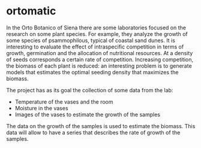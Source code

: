 ortomatic
=========

In the Orto Botanico of Siena there are some laboratories focused on the research on some plant species. For example, they analyze the growth of some species of psammophilous, typical of coastal sand dunes.
It is interesting to evaluate the effect of intraspecific competition in terms of growth, germination and the allocation of nutritional resources.
At a density of seeds corresponds a certain rate of competition. Increasing competition, the biomass of each plant is reduced: an interesting problem is to generate models that estimates the optimal seeding density that maximizes the biomass.


The project has as its goal the collection of some data from the lab:

  * Temperature of the vases and the room
  * Moisture in the vases
  * Images of the vases to estimate the growth of the samples


The data on the growth of the samples is used to estimate the biomass. This data will allow to have a series that describes the rate of growth of the samples.
